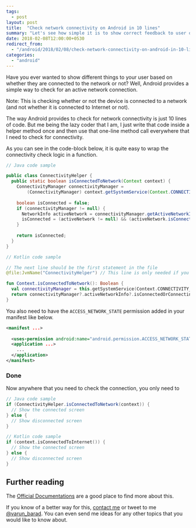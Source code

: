 ```yaml
---
tags:
  - post
layout: post
title:  "Check network connectivity on Android in 10 lines"
summary: "Let's see how simple it is to show correct feedback to user on whether they are connected to the network or not in Android."
date: 2018-02-08T12:00:00+0530
redirect_from:
  - "/android/2018/02/08/check-network-connectivity-on-android-in-10-lines.html"
categories: 
  - "android"
---
```


Have you ever wanted to show different things to your user based on whether they are connected to the network or not? Well, Android provides a simple way to check for an active network connection.

Note: This is checking whether or not the device is connected to a network (and not whether it is connected to Internet or not).

The way Android provides to check for network connectivity is just 10 lines of code. But me being the lazy coder that I am, I just write that code inside a helper method once and then use that one-line method call everywhere that I need to check for connectivity.

As you can see in the code-block below, it is quite easy to wrap the connectivity check logic in a function.

```java
// Java code sample

public class ConnectivityHelper {
  public static boolean isConnectedToNetwork(Context context) {
    ConnectivityManager connectivityManager =
        (ConnectivityManager) context.getSystemService(Context.CONNECTIVITY_SERVICE);
    
    boolean isConnected = false;
    if (connectivityManager != null) {
      NetworkInfo activeNetwork = connectivityManager.getActiveNetworkInfo();
      isConnected = (activeNetwork != null) && (activeNetwork.isConnectedOrConnecting());
    }
    
    return isConnected;
  }
}
```

```kotlin
// Kotlin code sample

// The next line should be the first statement in the file
@file:JvmName("ConnectivityHelper") // This line is only needed if you don't want caller statement in Java to change

fun Context.isConnectedToNetwork(): Boolean {
  val connectivityManager = this.getSystemService(Context.CONNECTIVITY_SERVICE) as ConnectivityManager?
  return connectivityManager?.activeNetworkInfo?.isConnectedOrConnecting() ?: false
}
```

You also need to have the `ACCESS_NETWORK_STATE` permission added in your manifest like below.

```xml
<manifest ...>
  
  <uses-permission android:name="android.permission.ACCESS_NETWORK_STATE" />
  <application ...>
    ...
  </application>
</manifest>
```

### Done

Now anywhere that you need to check the connection, you only need to

```java
// Java code sample
if (ConnectivityHelper.isConnectedToNetwork(context)) {
  // Show the connected screen
} else {
  // Show disconnected screen
}
```
```kotlin
// Kotlin code sample
if (context.isConnectedToInternet()) {
  // Show the connected screen
} else {
  // Show disconnected screen
}
```

## Further reading

The [Official Documentations][android-documentation-connectivity] are a good place to find more about this.

If you know of a better way for this, [contact me][varun-contact] or tweet to me [@varun_barad][varun-twitter]. You can even send me ideas for any other topics that you would like to know about.

[varun-contact]: https://varunbarad.com/contact
[varun-twitter]: https://twitter.com/varun_barad
[android-documentation-connectivity]: https://developer.android.com/training/monitoring-device-state/connectivity-monitoring.html
